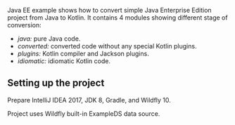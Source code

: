 Java EE example shows how to convert simple Java Enterprise Edition project from Java to Kotlin. It contains 4 modules showing different
stage of conversion:

* *java:* pure Java code.
* *converted:* converted code without any special Kotlin plugins.
* *plugins:* Kotlin compiler and Jackson plugins. 
* *idiomatic:* idiomatic Kotlin code. 

## Setting up the project

Prepare IntelliJ IDEA 2017, JDK 8, Gradle, and Wildfly 10.

Project uses Wildfly built-in ExampleDS data source.
